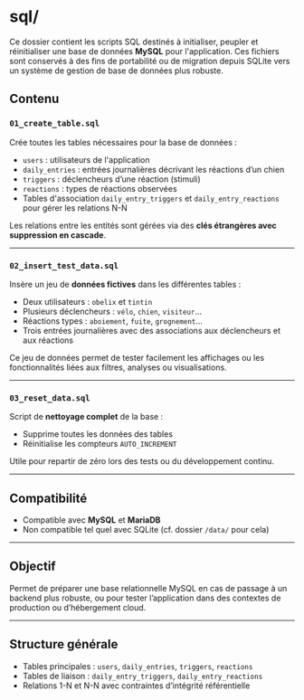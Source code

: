 # sql/

Ce dossier contient les scripts SQL destinés à initialiser, peupler et réinitialiser une base de données **MySQL** pour l'application. Ces fichiers sont conservés à des fins de portabilité ou de migration depuis SQLite vers un système de gestion de base de données plus robuste.

## Contenu

### `01_create_table.sql`
Crée toutes les tables nécessaires pour la base de données :
- `users` : utilisateurs de l'application
- `daily_entries` : entrées journalières décrivant les réactions d’un chien
- `triggers` : déclencheurs d’une réaction (stimuli)
- `reactions` : types de réactions observées
- Tables d'association `daily_entry_triggers` et `daily_entry_reactions` pour gérer les relations N-N

Les relations entre les entités sont gérées via des **clés étrangères avec suppression en cascade**.

---

### `02_insert_test_data.sql`
Insère un jeu de **données fictives** dans les différentes tables :
- Deux utilisateurs : `obelix` et `tintin`
- Plusieurs déclencheurs : `vélo`, `chien`, `visiteur`...
- Réactions types : `aboiement`, `fuite`, `grognement`...
- Trois entrées journalières avec des associations aux déclencheurs et aux réactions

Ce jeu de données permet de tester facilement les affichages ou les fonctionnalités liées aux filtres, analyses ou visualisations.

---

### `03_reset_data.sql`
Script de **nettoyage complet** de la base :
- Supprime toutes les données des tables
- Réinitialise les compteurs `AUTO_INCREMENT`

Utile pour repartir de zéro lors des tests ou du développement continu.

---

## Compatibilité

- Compatible avec **MySQL** et **MariaDB**
- Non compatible tel quel avec SQLite (cf. dossier `/data/` pour cela)

---

## Objectif

Permet de préparer une base relationnelle MySQL en cas de passage à un backend plus robuste, ou pour tester l’application dans des contextes de production ou d’hébergement cloud.

---

## Structure générale

- Tables principales : `users`, `daily_entries`, `triggers`, `reactions`
- Tables de liaison : `daily_entry_triggers`, `daily_entry_reactions`
- Relations 1-N et N-N avec contraintes d’intégrité référentielle

